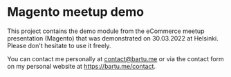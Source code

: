 # Magento meetup demo
This project contains the demo module from the eCommerce meetup presentation (Magento) that was demonstrated on 30.03.2022 at Helsinki. Please don't hesitate to use it freely.

You can contact me personally at [contact@bartu.me](mailto:contact@bartu.me) or via the contact form on my personal website at <https://bartu.me/contact>.
